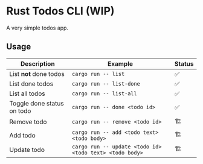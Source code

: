 # Rust Todos CLI (WIP)

A very simple todos app.

## Usage

| Description                | Example                                                 | Status |
| -------------------------- | ------------------------------------------------------- | ------ |
| List **not** done todos    | `cargo run -- list`                                     | ✅     |
| List done todos            | `cargo run -- list-done`                                | ✅     |
| List all todos             | `cargo run -- list-all`                                 | ✅     |
| Toggle done status on todo | `cargo run -- done <todo id>`                           | ✅     |
| Remove todo                | `cargo run -- remove <todo id>`                         | 🏗️     |
| Add todo                   | `cargo run -- add <todo text> <todo body>`              | 🏗️     |
| Update todo                | `cargo run -- update <todo id> <todo text> <todo body>` | 🏗️     |
